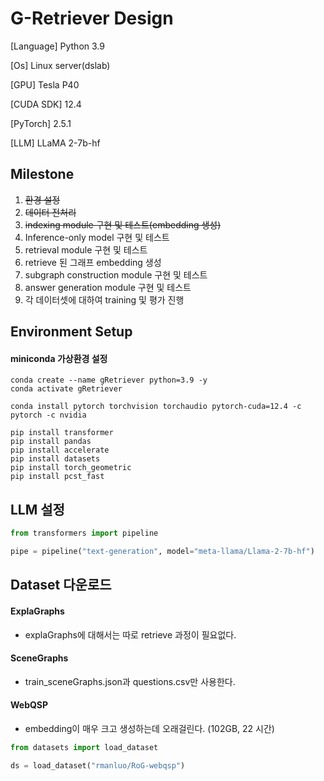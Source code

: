# G-Retriever Design

[Language] Python 3.9

[Os] Linux server(dslab)

[GPU] Tesla P40

[CUDA SDK] 12.4

[PyTorch] 2.5.1

[LLM] LLaMA 2-7b-hf

## Milestone
1. ~~환경 설정~~
2. ~~데이터 전처리~~
3. ~~indexing module 구현 및 테스트(embedding 생성)~~
4. Inference-only model 구현 및 테스트
5. retrieval module 구현 및 테스트
6. retrieve 된 그래프 embedding 생성
7. subgraph construction module 구현 및 테스트
8. answer generation module 구현 및 테스트
9. 각 데이터셋에 대하여 training 및 평가 진행

## Environment Setup

#### miniconda 가상환경 설정
```shell
conda create --name gRetriever python=3.9 -y
conda activate gRetriever

conda install pytorch torchvision torchaudio pytorch-cuda=12.4 -c pytorch -c nvidia

pip install transformer
pip install pandas
pip install accelerate
pip install datasets
pip install torch_geometric
pip install pcst_fast

```

## LLM 설정
```python
from transformers import pipeline

pipe = pipeline("text-generation", model="meta-llama/Llama-2-7b-hf")
```

## Dataset 다운로드

#### ExplaGraphs
- explaGraphs에 대해서는 따로 retrieve 과정이 필요없다.

#### SceneGraphs
- train_sceneGraphs.json과 questions.csv만 사용한다.

#### WebQSP

- embedding이 매우 크고 생성하는데 오래걸린다. (102GB, 22 시간)

```python
from datasets import load_dataset

ds = load_dataset("rmanluo/RoG-webqsp")
```


